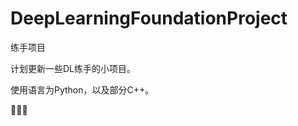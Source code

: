 # DeepLearningFoundationProject
练手项目

计划更新一些DL练手的小项目。

使用语言为Python，以及部分C++。


:rocket::rocket::rocket:


